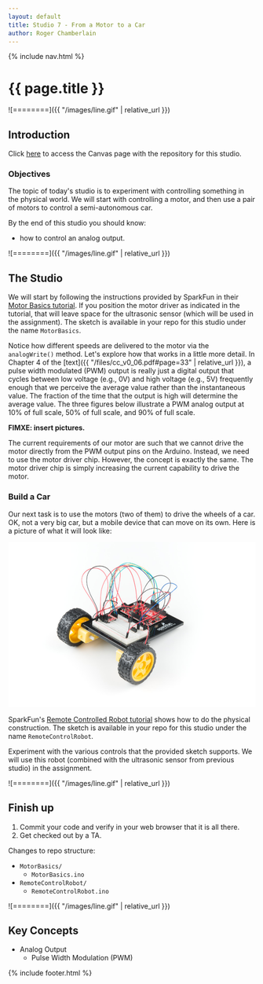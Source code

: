 ```yaml
---
layout: default
title: Studio 7 - From a Motor to a Car
author: Roger Chamberlain
---
```

{% include nav.html %}

# {{ page.title }}

![========]({{ "/images/line.gif" | relative_url }})

## Introduction

Click [here](https://wustl.instructure.com/courses/68860/assignments/289486) to access the Canvas page with the repository for this studio.

### Objectives

The topic of today's studio is to experiment with controlling something in the physical world. We will start with controlling a motor, and then use a pair of motors to control a semi-autonomous car.

By the end of this studio you should know:

- how to control an analog output.

![========]({{ "/images/line.gif" | relative_url }})

## The Studio

We will start by following the instructions provided by SparkFun in their [Motor Basics tutorial](https://learn.sparkfun.com/tutorials/sparkfun-inventors-kit-experiment-guide---v41/circuit-5a-motor-basics). If you position the motor driver as indicated in the tutorial, that will leave space for the ultrasonic sensor (which will be used in the assignment). The sketch is available in your repo for this studio under the name `MotorBasics`.

Notice how different speeds are delivered to the motor via the `analogWrite()` method. Let's explore how that works in a little more detail. In Chapter 4 of the [text]({{ "/files/cc_v0_06.pdf#page=33" | relative_url }}), a pulse width modulated (PWM) output is really just a digital output that cycles between low voltage (e.g., 0V) and high voltage (e.g., 5V) frequently enough that we perceive the average value rather than the instantaneous value. The fraction of the time that the output is high will determine the average value.
The three figures below illustrate a PWM analog output at 10% of full scale, 50% of full scale, and 90% of full scale.

**FIMXE: insert pictures.**

The current requirements of our motor are such that we cannot drive the motor directly from the PWM output pins on the Arduino. Instead, we need to use the motor driver chip. However, the concept is exactly the same.  The motor driver chip is simply increasing the current capability to drive the motor.

### Build a Car

Our next task is to use the motors (two of them) to drive the wheels of a car.  OK, not a very big car, but a mobile device that can move on its own.  Here is a picture of what it will look like:

![car](SIK_Updates-5B-Remote_Controlled_Robot.jpg)

SparkFun's [Remote Controlled Robot tutorial](https://learn.sparkfun.com/tutorials/sparkfun-inventors-kit-experiment-guide---v41/circuit-5b-remote-controlled-robot) shows how to do the physical construction.
The sketch is available in your repo for this studio under the name `RemoteControlRobot`.

Experiment with the various controls that the provided sketch supports.  We will use this robot (combined with the ultrasonic sensor from previous studio) in the assignment.

![========]({{ "/images/line.gif" | relative_url }})

## Finish up

1. Commit your code and verify in your web browser that it is all there.
2. Get checked out by a TA.

Changes to repo structure:

- `MotorBasics/`
	- `MotorBasics.ino`
- `RemoteControlRobot/`
	- `RemoteControlRobot.ino`


![========]({{ "/images/line.gif" | relative_url }})

## Key Concepts

- Analog Output
	- Pulse Width Modulation (PWM)

{% include footer.html %}

